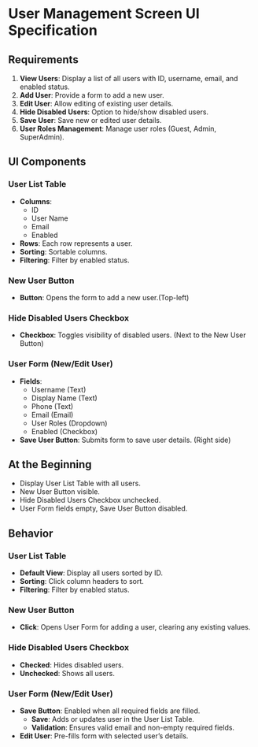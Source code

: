 # User Management Screen UI Specification

## Requirements
1. **View Users**: Display a list of all users with ID, username, email, and enabled status.
2. **Add User**: Provide a form to add a new user.
3. **Edit User**: Allow editing of existing user details.
4. **Hide Disabled Users**: Option to hide/show disabled users.
5. **Save User**: Save new or edited user details.
6. **User Roles Management**: Manage user roles (Guest, Admin, SuperAdmin).

## UI Components

### User List Table
- **Columns**:
  - ID
  - User Name
  - Email
  - Enabled
- **Rows**: Each row represents a user.
- **Sorting**: Sortable columns.
- **Filtering**: Filter by enabled status.

### New User Button
- **Button**: Opens the form to add a new user.(Top-left)

### Hide Disabled Users Checkbox
- **Checkbox**: Toggles visibility of disabled users. (Next to the New User Button)

### User Form (New/Edit User)
- **Fields**:
  - Username (Text)
  - Display Name (Text)
  - Phone (Text)
  - Email (Email)
  - User Roles (Dropdown)
  - Enabled (Checkbox)
- **Save User Button**: Submits form to save user details. (Right side)

## At the Beginning
- Display User List Table with all users.
- New User Button visible.
- Hide Disabled Users Checkbox unchecked.
- User Form fields empty, Save User Button disabled.

## Behavior

### User List Table
- **Default View**: Display all users sorted by ID.
- **Sorting**: Click column headers to sort.
- **Filtering**: Filter by enabled status.

### New User Button
- **Click**: Opens User Form for adding a user, clearing any existing values.

### Hide Disabled Users Checkbox
- **Checked**: Hides disabled users.
- **Unchecked**: Shows all users.

### User Form (New/Edit User)
- **Save Button**: Enabled when all required fields are filled.
  - **Save**: Adds or updates user in the User List Table.
  - **Validation**: Ensures valid email and non-empty required fields.
- **Edit User**: Pre-fills form with selected user’s details.
